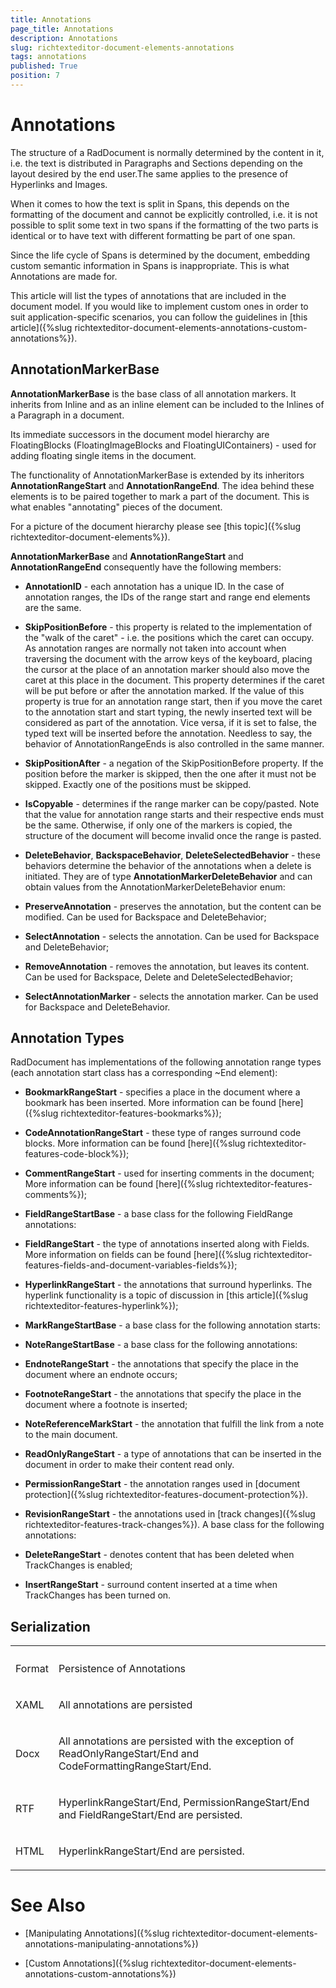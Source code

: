```yaml
---
title: Annotations
page_title: Annotations
description: Annotations
slug: richtexteditor-document-elements-annotations
tags: annotations
published: True
position: 7
---
```


# Annotations



The structure of a RadDocument is normally determined by the content in it, i.e. the text is distributed in Paragraphs and Sections depending on the layout desired
        by the end user.The same applies to the presence of Hyperlinks and Images.
      

When it comes to how the text is split in Spans, this depends on the formatting of the document and cannot be explicitly controlled, i.e.
        it is not possible to split some text in two spans if the formatting of the two parts is identical or to have text with different formatting be part of one span.
      

Since the life cycle of Spans is determined by the document, embedding custom semantic information in Spans is inappropriate. This is what Annotations are made for.
      

This article will list the types of annotations that are included in the document model.
        If you would like to implement custom ones in order to suit application-specific scenarios, you can follow the guidelines in
        [this article]({%slug richtexteditor-document-elements-annotations-custom-annotations%}).
      

## AnnotationMarkerBase

__AnnotationMarkerBase__ is the base class of all annotation markers. It inherits from Inline and as an inline element can be included to
          the Inlines of a Paragraph in a document.
        

Its immediate successors in the document model hierarchy are FloatingBlocks (FloatingImageBlocks and FloatingUIContainers) - used for adding floating single 
          items in the document.
        

The functionality of AnnotationMarkerBase is extended by its inheritors __AnnotationRangeStart__ and 
          __AnnotationRangeEnd__. The idea behind these elements is to be paired together to mark a part of the document. This is what enables
          "annotating" pieces of the document.
        

For a picture of the document hierarchy please see [this topic]({%slug richtexteditor-document-elements%}).
        

__AnnotationMarkerBase__ and __AnnotationRangeStart__ and __AnnotationRangeEnd__ consequently 
          have the following members:
        

* __AnnotationID__ - each annotation has a unique ID. In the case of annotation ranges, the IDs of the range start and range 
              end elements are the same.
            

* __SkipPositionBefore__ - this property is related to the implementation of the "walk of the caret" - i.e. the positions which the caret 
              can occupy.   As annotation ranges are normally not taken into account when traversing the document with the arrow keys of the keyboard, placing the 
              cursor at the place of   an annotation marker should also move the caret at this place in the document.
              This property determines if the caret will be put before or after the annotation marked.
            If the value of this property is true for an annotation range start, then if you move the caret to the annotation start and start typing, the newly inserted 
              text will be considered as part of the annotation. Vice versa, if it is set to false, the typed text will be inserted before the annotation. 
              Needless to say, the behavior of AnnotationRangeEnds is also controlled in the same manner.
            

* __SkipPositionAfter__ - a negation of the SkipPositionBefore property. If the position before the marker is skipped, then the one 
              after it must not be skipped. Exactly one of the positions must be skipped.
            

* __IsCopyable__ - determines if the range marker can be copy/pasted. Note that the value for annotation range starts and their 
              respective ends must be the same. Otherwise, if only one of the markers is copied, the structure of the document will become invalid once the range is pasted.
            

* __DeleteBehavior__, __BackspaceBehavior__, __DeleteSelectedBehavior__ - these behaviors
              determine the behavior of the annotations when a delete is initiated.
              They are of type __AnnotationMarkerDeleteBehavior__ and can obtain values from the AnnotationMarkerDeleteBehavior enum:
            

* __PreserveAnnotation__ - preserves the annotation, but the content can be modified. Can be used for Backspace and DeleteBehavior;
                

* __SelectAnnotation__ - selects the annotation. Can be used for Backspace and DeleteBehavior;
                

* __RemoveAnnotation__ - removes the annotation, but leaves its content. Can be used for Backspace, Delete and DeleteSelectedBehavior;
                

* __SelectAnnotationMarker__ - selects the annotation marker. Can be used for Backspace and DeleteBehavior.
                

## Annotation Types

RadDocument has implementations of the following annotation range types (each annotation start class has a corresponding ~End element):

* __BookmarkRangeStart__ - specifies a place in the document where a bookmark has been inserted. More information can be 
              found [here]({%slug richtexteditor-features-bookmarks%});
            

* __CodeAnnotationRangeStart__ - these type of ranges surround code blocks. More information can be found 
              [here]({%slug richtexteditor-features-code-block%});
            

* __CommentRangeStart__ - used for inserting comments in the document;  More information can be found
              [here]({%slug richtexteditor-features-comments%});
            

* __FieldRangeStartBase__ - a base class for the following FieldRange annotations:
            

* __FieldRangeStart__ - the type of annotations inserted along with Fields. More information on fields can be found 
                  [here]({%slug richtexteditor-features-fields-and-document-variables-fields%});
                

* __HyperlinkRangeStart__ - the annotations that surround hyperlinks. The hyperlink functionality is a topic of discussion in 
                  [this article]({%slug richtexteditor-features-hyperlink%});
                

* __MarkRangeStartBase__ - a base class for the following annotation starts:
                

* __NoteRangeStartBase__ - a base class for the following annotations:
                    

* __EndnoteRangeStart__ - the annotations that specify the place in the document where an endnote occurs;
                        

* __FootnoteRangeStart__ - the annotations that specify the place in the document where a footnote is inserted;
                        

* __NoteReferenceMarkStart__ - the annotation that fulfill the link from a note to the main document.
                    

* __ReadOnlyRangeStart__ - a type of annotations that can be inserted in the document in order to make their content read only.
                

* __PermissionRangeStart__ - the annotation ranges used in [document 
              protection]({%slug richtexteditor-features-document-protection%}).
            

* __RevisionRangeStart__ - the annotations used in [track changes]({%slug richtexteditor-features-track-changes%}). 
              A base class for the following annotations:
            

* __DeleteRangeStart__ - denotes content that has been deleted when TrackChanges is enabled;
                

* __InsertRangeStart__ - surround content inserted at a time when TrackChanges has been turned on.
                

## Serialization
<table><th><tr><td>

Format
                </td><td>

Persistence of Annotations
                </td></tr></th><tr><td>

XAML
              </td><td>

All annotations are persisted
              </td></tr><tr><td>

Docx
              </td><td>

All annotations are persisted with the exception of ReadOnlyRangeStart/End and CodeFormattingRangeStart/End.
              </td></tr><tr><td>

RTF
              </td><td>

HyperlinkRangeStart/End, PermissionRangeStart/End and FieldRangeStart/End are persisted.
              </td></tr><tr><td>

HTML
              </td><td>

HyperlinkRangeStart/End are persisted.
              </td></tr></table>

# See Also

 * [Manipulating Annotations]({%slug richtexteditor-document-elements-annotations-manipulating-annotations%})

 * [Custom Annotations]({%slug richtexteditor-document-elements-annotations-custom-annotations%})
